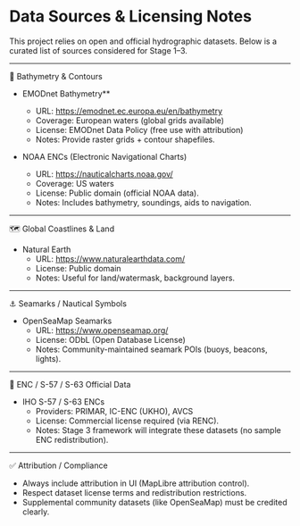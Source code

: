 # Data Sources & Licensing Notes

This project relies on open and official hydrographic datasets. Below is a curated list of sources considered for Stage 1–3.

---

🌊 Bathymetry & Contours
- EMODnet Bathymetry**  
  - URL: https://emodnet.ec.europa.eu/en/bathymetry  
  - Coverage: European waters (global grids available)  
  - License: EMODnet Data Policy (free use with attribution)  
  - Notes: Provide raster grids + contour shapefiles.

- NOAA ENCs (Electronic Navigational Charts)  
  - URL: https://nauticalcharts.noaa.gov/  
  - Coverage: US waters  
  - License: Public domain (official NOAA data).  
  - Notes: Includes bathymetry, soundings, aids to navigation.

---

 🗺️ Global Coastlines & Land
- Natural Earth  
  - URL: https://www.naturalearthdata.com/  
  - License: Public domain  
  - Notes: Useful for land/watermask, background layers.

---

 ⚓ Seamarks / Nautical Symbols
- OpenSeaMap Seamarks  
  - URL: https://www.openseamap.org/  
  - License: ODbL (Open Database License)  
  - Notes: Community-maintained seamark POIs (buoys, beacons, lights).

---

 📑 ENC / S-57 / S-63 Official Data
- IHO S-57 / S-63 ENCs  
  - Providers: PRIMAR, IC-ENC (UKHO), AVCS  
  - License: Commercial license required (via RENC).  
  - Notes: Stage 3 framework will integrate these datasets (no sample ENC redistribution).

---

 ✅ Attribution / Compliance
- Always include attribution in UI (MapLibre attribution control).  
- Respect dataset license terms and redistribution restrictions.  
- Supplemental community datasets (like OpenSeaMap) must be credited clearly.  

